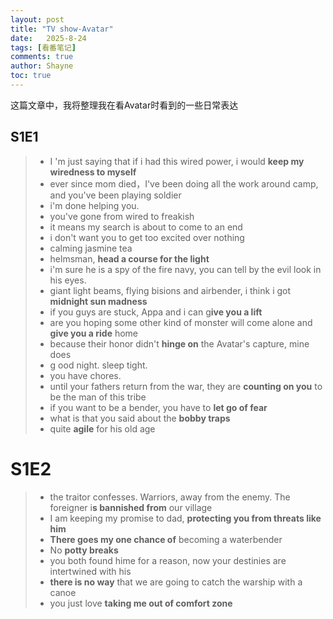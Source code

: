 ```yaml
---
layout: post
title: "TV show-Avatar"
date:   2025-8-24
tags: [看番笔记]
comments: true
author: Shayne
toc: true
---
```

这篇文章中，我将整理我在看Avatar时看到的一些日常表达

<!-- more -->

## S1E1

> * I 'm just saying that if i had this wired power, i would **keep my wiredness to myself**
> * ever since mom died，I've been doing all the work around camp, and you've been playing soldier
> * i'm done helping you.
> * you've gone from wired to freakish
> * it means my search is about to come to an end
> * i don't want you to get too excited over nothing
> * calming jasmine tea
> * helmsman, **head a course for the light**
> * i'm sure he is a spy of the fire navy, you can tell by the evil look in his eyes.
> * giant light beams, flying bisions and airbender, i think i got **midnight sun madness**
> * if you guys are stuck, Appa and i can g**ive you a lift**
> * are you hoping some other kind of monster will come alone and **give you a ride** home
> * because their honor didn't **hinge on** the Avatar's capture, mine does
> * g ood night. sleep tight.
> * you have chores.
> * until your fathers return from the war, they are **counting on you** to be the man of this tribe
> * if you want to be a bender, you have to **let go of fear**
> * what is that you said about the **bobby traps**
> * quite **agile** for his old age

# S1E2

> * the traitor confesses. Warriors,  away from the enemy. The foreigner i**s bannished from** our village
> * I am keeping my promise to dad, **protecting you from threats like him**
> * **There goes my one chance of** becoming a waterbender
> * No **potty breaks**
> * you both found hime for a reason, now your destinies are intertwined with his
> * **there is no way** that we are going to catch the warship with a canoe
> * you just love **taking me out of comfort zone**
